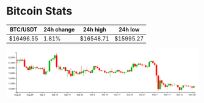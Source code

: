 # Bitcoin Stats

BTC/USDT|24h change|24h high|24h low|
|---|---|---|---|
|$16496.55|1.81%|$16548.71|$15995.27|

<img src="./chart.svg">
